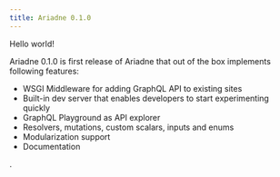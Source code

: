 ```yaml
---
title: Ariadne 0.1.0
---
```


Hello world!

<!--truncate-->

Ariadne 0.1.0 is first release of Ariadne that out of the box implements following features:

- WSGI Middleware for adding GraphQL API to existing sites
- Built-in dev server that enables developers to start experimenting quickly
- GraphQL Playground as API explorer
- Resolvers, mutations, custom scalars, inputs and enums
- Modularization support
- Documentation

.